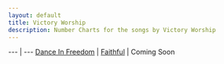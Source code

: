 ```yaml
---
layout: default
title: Victory Worship
description: Number Charts for the songs by Victory Worship
---
```


--- | ---
[Dance In Freedom](/songs/Victory/dance_in_freedom.pdf) | [Faithful](/songs/Victory/faithful.pdf) | Coming Soon
